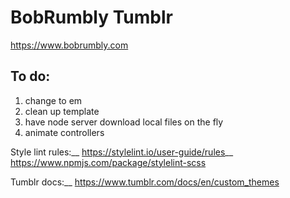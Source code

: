 # BobRumbly Tumblr

https://www.bobrumbly.com

## To do:
1. change to em
2. clean up template
3. have node server download local files on the fly
4. animate controllers

Style lint rules:__
https://stylelint.io/user-guide/rules__
https://www.npmjs.com/package/stylelint-scss

Tumblr docs:__
https://www.tumblr.com/docs/en/custom_themes
